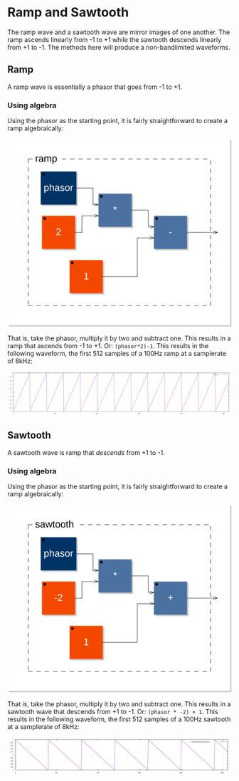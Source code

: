 # Ramp and Sawtooth

The ramp wave and a sawtooth wave are mirror images of one another. The ramp ascends linearly from -1 to +1 while the sawtooth descends linearly from +1 to -1. The methods here will produce a non-bandlimited waveforms.

## Ramp

A ramp wave is essentially a phasor that goes from -1 to +1.

### Using algebra

Using the phasor as the starting point, it is fairly straightforward to create a ramp algebraically:

![Ramp Block Diagram](images/ramp_blockDiagram.svg)

That is, take the phasor, multiply it by two and subtract one. This results in a ramp that ascends from -1 to +1. Or: `(phasor*2)-1`. This results in the following waveform, the first 512 samples of a 100Hz ramp at a samplerate of 8kHz:

![Ramp Wave](images/ramp.svg)

## Sawtooth

A sawtooth wave is ramp that _descends_ from +1 to -1.

### Using algebra

Using the phasor as the starting point, it is fairly straightforward to create a ramp algebraically:

![Ramp Block Diagram](images/sawtooth_blockDiagram.svg)

That is, take the phasor, multiply it by two and subtract one. This results in a sawtooth wave that descends from +1 to -1. Or: `(phasor * -2) + 1`. This results in the following waveform, the first 512 samples of a 100Hz sawtooth at a samplerate of 8kHz:

![Ramp Wave](images/sawtooth.svg)
